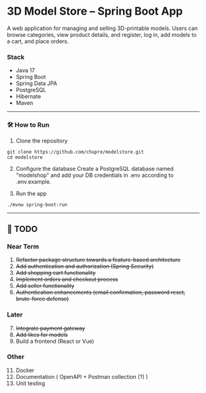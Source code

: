 # 3D Model Store – Spring Boot App

A web application for managing and selling 3D-printable models. Users can browse categories, view product details, and register, log in, add models to a cart, and place orders.

### Stack
- Java 17
- Spring Boot
- Spring Data JPA
- PostgreSQL
- Hibernate
- Maven

---

### 🛠 How to Run

1. Clone the repository

```
git clone https://github.com/chupre/modelstore.git
cd modelstore
```
2. Configure the database
Create a PostgreSQL database named "modelshop" and add your DB credentials in .env according to .env.example.

3. Run the app
```
./mvnw spring-boot:run
```
---

## 📝 TODO

### Near Term

1. ~~Refactor package structure towards a feature-based architecture~~
2. ~~Add authentication and authorization (Spring Security)~~
3. ~~Add shopping cart functionality~~
4. ~~Implement orders and checkout process~~
5. ~~Add seller functionality~~
6. ~~Authentication enhancements (email confirmation, password reset, brute-force defense)~~

### Later

7. ~~Integrate payment gateway~~
8. ~~Add likes for models~~
10. Build a frontend (React or Vue)

### Other

11. Docker
12. Documentation ( OpenAPI + Postman collection (?) )
13. Unit testing
